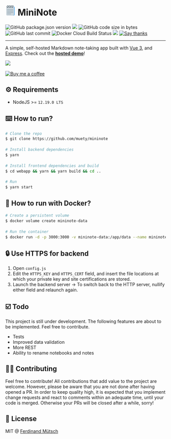 # ![](webapp/public/favicon-32x32.png) MiniNote
![GitHub package.json version](https://badges.fw-web.space/github/package-json/v/muety/mininote?style=flat-square)
![](https://badges.fw-web.space/github/license/muety/mininote?style=flat-square)
![GitHub code size in bytes](https://badges.fw-web.space/github/languages/code-size/muety/mininote?style=flat-square)
![GitHub last commit](https://badges.fw-web.space/github/last-commit/muety/mininote?style=flat-square)
![Docker Cloud Build Status](https://badges.fw-web.space/docker/cloud/build/n1try/mininote?style=flat-square)
[![](https://badges.fw-web.space/liberapay/receives/muety.svg?logo=liberapay&style=flat-square)](https://liberapay.com/muety/)
[![Say thanks](https://badges.fw-web.space/badge/SayThanks.io-%E2%98%BC-1EAEDB.svg?style=flat-square)](https://saythanks.io/to/n1try)

---

A simple, self-hosted Markdown note-taking app built with [Vue 3](https://v3.vuejs.org), and [Express](http://expressjs.com). Check out the **[hosted demo](https://apps.muetsch.io/mininote)**!

![](https://i.imgur.com/Y9TFu6w.png)

[![Buy me a coffee](https://www.buymeacoffee.com/assets/img/custom_images/orange_img.png)](https://buymeacoff.ee/n1try)


## ⚙️ Requirements
* NodeJS >= `12.19.0 LTS`

## ⌨️ How to run?
```bash
# Clone the repo
$ git clone https://github.com/muety/mininote

# Install backend dependencies
$ yarn

# Install frontend dependencies and build
$ cd webapp && yarn && yarn build && cd ..

# Run
$ yarn start
```

## 🐳 How to run with Docker?
```bash
# Create a persistent volume
$ docker volume create mininote-data

# Run the container
$ docker run -d -p 3000:3000 -v mininote-data:/app/data --name mininote n1try/mininote
```

## 🔒 Use HTTPS for backend
1. Open `config.js`
2. Edit the `HTTPS_KEY` and `HTTPS_CERT` field, and insert the file locations at which your private key and site certifications are stored.
3. Launch the backend server
-> To switch back to the HTTP server, nullify either field and relaunch again.

## ☑️ Todo
This project is still under development. The following features are about to be implemented. Feel free to contribute.
* Tests
* Improved data validation
* More REST
* Ability to rename notebooks and notes

## 🧑‍💻 Contributing
Feel free to contribute! All contributions that add value to the project are welcome. However, please be aware that you are not done after having opened a PR. In order to keep quality high, it is expected that you implement change requests and react to comments within an adequate time, until your code is merged. Otherwise your PRs will be closed after a while, sorry!

## 📓 License
MIT @ [Ferdinand Mütsch](https://muetsch.io)
